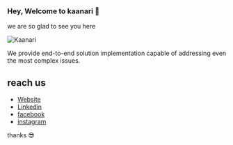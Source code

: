 ### Hey, Welcome to kaanari 👋

we are so glad to see you here

![Kaanari](https://res.cloudinary.com/kaanari/image/upload/v1660902311/kaanari/kaanari_bz9tjp.png)

We provide end-to-end solution implementation capable of addressing even the most complex issues.

## reach us

-   [Website](https://kaanari.com/)
-   [Linkedin](https://www.linkedin.com/company/kaanari/)
-   [facebook](https://www.facebook.com/kaanarigroup)
-   [instagram](https://www.instagram.com/kaanari.group/)

thanks 😎
